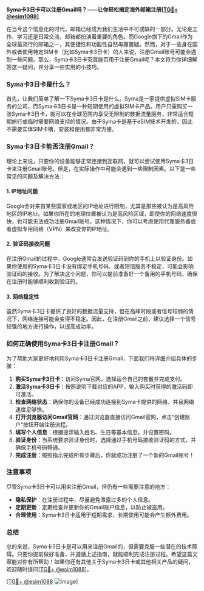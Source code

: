 **Syma卡3日卡可以注册Gmail吗？——让你轻松搞定海外邮箱注册[[TG💪+ @esim1088](https://t.me/s/esim1088)]**

在当今这个信息化的时代，邮箱已经成为我们生活中不可或缺的一部分。无论是工作、学习还是日常交流，邮箱都扮演着重要的角色。而Google旗下的Gmail作为全球最流行的邮箱之一，其便捷性和功能性自然毋庸置疑。然而，对于一些身在国外或者使用特定SIM卡（比如Syma卡3日卡）的人来说，注册Gmail账号可能会遇到一些问题。那么，Syma卡3日卡究竟能否用于注册Gmail呢？本文将为你详细解答这一疑问，并分享一些实用的小技巧。

### Syma卡3日卡是什么？

首先，让我们简单了解一下Syma卡3日卡是什么。Syma是一家提供虚拟SIM卡服务的公司，而Syma卡3日卡是一种短期使用的虚拟SIM卡产品。用户只需购买一张Syma卡3日卡，就可以在全球范围内享受无限制的数据流量服务，非常适合短期旅行或临时需要网络支持的情况。由于Syma卡是基于eSIM技术开发的，因此不需要实体SIM卡槽，安装和使用都非常方便。

### Syma卡3日卡能否注册Gmail？

理论上来说，只要你的设备能够正常连接到互联网，就可以尝试使用Syma卡3日卡来注册Gmail账号。但是，在实际操作中可能会遇到一些限制因素。以下是一些常见的问题及解决方法：

#### 1. IP地址问题

Google会对来自某些国家或地区的IP地址进行限制，尤其是那些被认为是高风险地区的IP地址。如果你所在的地理位置被认为是高风险区域，即使你的网络速度很快，也可能无法成功注册Gmail账号。这种情况下，你可以考虑使用代理服务器或者虚拟专用网络（VPN）来改变你的IP地址。

#### 2. 验证码接收问题

在注册Gmail的过程中，Google通常会发送验证码到你的手机上以验证身份。如果你使用的Syma卡3日卡没有绑定手机号码，或者短信服务不稳定，可能会影响验证码的接收。为了解决这个问题，你可以提前准备好一个备用的手机号码，确保在注册时能够顺利收到验证码。

#### 3. 网络稳定性

虽然Syma卡3日卡提供了良好的数据流量支持，但在高峰时段或者信号较弱的情况下，网络连接可能会变得不稳定。因此，在注册Gmail之前，建议选择一个信号较强的地方进行操作，以提高成功率。

### 如何正确使用Syma卡3日卡注册Gmail？

为了帮助大家更好地利用Syma卡3日卡注册Gmail，下面我们将详细介绍具体的步骤：

1. **购买Syma卡3日卡**：访问Syma官网，选择适合自己的套餐并完成支付。
2. **激活Syma卡3日卡**：按照说明下载对应的APP，输入购买时获得的激活码即可激活。
3. **检查网络状态**：确保你的设备已经成功连接到Syma卡提供的网络，并且网络速度足够快。
4. **打开浏览器访问Gmail官网**：通过浏览器直接访问Gmail官网，点击“创建账户”按钮开始注册流程。
5. **填写个人信息**：根据提示输入姓名、生日等基本信息，并设置密码。
6. **验证身份**：当系统要求验证身份时，选择通过手机号码接收验证码的方式，并确保手机号码畅通。
7. **完成注册**：按照指示完成所有步骤后，你就成功注册了一个新的Gmail账号！

### 注意事项

尽管Syma卡3日卡可以用来注册Gmail，但仍有一些需要注意的地方：

- **隐私保护**：在注册过程中，尽量避免泄露过多的个人信息。
- **定期更新**：定期检查并更新你的Gmail账户信息，以防止被盗用。
- **合理使用**：Syma卡3日卡适用于短期需求，长期使用可能会产生额外费用。

### 总结

总的来说，Syma卡3日卡是可以用来注册Gmail的，但需要克服一些潜在的技术障碍。只要你提前做好准备，并遵循上述指南，就能顺利完成注册过程。希望这篇文章能对你有所帮助！如果你还有其他关于Syma卡3日卡或其他相关产品的疑问，欢迎随时提问[[TG💪+ @esim1088](https://t.me/s/esim1088)]。

[[TG💪+ @esim1088](https://t.me/s/esim1088) ![Image](https://i.postimg.cc/4NQfJmqS/Snipaste-2025-05-13-00-14-12.png)]